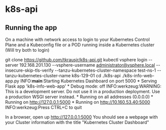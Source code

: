 # k8s-api

## Running the app
On a machine with network access to login to your Kubernetes Control Plane and a Kubeconfig file or a POD running inside a Kubernetes cluster (Will try both to login)

git clone https://github.com/tkrausjr/k8s-api.git
kubectl vsphere login --server 192.168.201.130 --vsphere-username administrator@vsphere.local --insecure-skip-tls-verify --tanzu-kubernetes-cluster-namespace test-ns-1 --tanzu-kubernetes-cluster-name k8s-129-01
cd ./k8s-api
./k8s-info-web-app.py 
    INFO:__main__:Starting Kubernetes Dashboard on port 5000
    * Serving Flask app 'k8s-info-web-app'
    * Debug mode: off
    INFO:werkzeug:WARNING: This is a development server. Do not use it in a production deployment. Use a production WSGI server instead.
    * Running on all addresses (0.0.0.0)
    * Running on http://127.0.0.1:5000
    * Running on http://10.160.53.40:5000
    INFO:werkzeug:Press CTRL+C to quit

In a browser, open up http://127.0.0.1:5000
You should see a webpage with your Cluster information with the title "Kubernetes Cluster Dashboard"